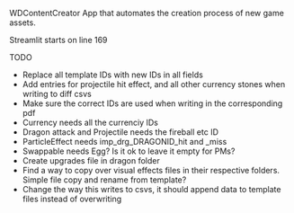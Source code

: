 WDContentCreator
App that automates the creation process of new game assets.

Streamlit starts on line 169

TODO
- Replace all template IDs with new IDs in all fields
- Add entries for projectile hit effect, and all other currency stones when writing to diff csvs
- Make sure the correct IDs are used when writing in the corresponding pdf
- Currency needs all the currenciy IDs
- Dragon attack and Projectile needs the fireball etc ID
- ParticleEffect needs imp_drg_DRAGONID_hit and _miss
- Swappable needs Egg? Is it ok to leave it empty for PMs?  
- Create upgrades file in dragon folder
- Find a way to copy over visual effects files in their respective folders. Simple file copy and rename from template?
- Change the way this writes to csvs, it should append data to template files instead of overwriting 